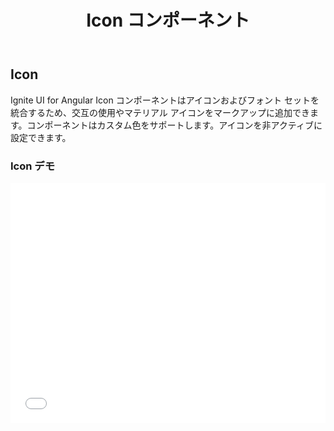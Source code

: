 ﻿---
title: Icon コンポーネント
_description: Ignite UI for Angular Icon コンポーネントを使用して、様々なアイコンおよびフォント セットを統合して交互に使用し、カスタム色を定義できます。
_keywords: Ignite UI for Angular, UI コントロール, Angular ウィジェット, web ウィジェット, UI ウィジェット, Angular, ネイティブ Angular コンポーネント スィート, ネイティブ Angular コントロール, ネイティブ Angular コンポーネント ライブラリ, Angular Icon コンポーネント, Angular Icon コントロール
_language: ja
---

## Icon

<p class="highlight">Ignite UI for Angular Icon コンポーネントはアイコンおよびフォント セットを統合するため、交互の使用やマテリアル アイコンをマークアップに追加できます。コンポーネントはカスタム色をサポートします。アイコンを非アクティブに設定できます。</p>
<div class="divider"></div>

### Icon デモ

<div class="sample-container" style="height: 384px">
    <iframe id="icon-sample-1-iframe" seamless width="100%" height="100%" frameborder="0" src="{environment:demosBaseUrl}/icon-sample-1"  onload="onSampleIframeContentLoaded(this);">
</div>
<div>
    <button data-localize="stackblitz" class="stackblitz-btn"   data-iframe-id="icon-sample-1-iframe" data-demos-base-url="{environment:demosBaseUrl}">                StackBlitz で表示
    </button>
</div>
<div class="divider--half"></div>

### 依存関係

Icon コンポーネントが `NgModule` としてエクスポートされるため、アプリケーションで `AppModule` への _IgxIconModule_ のインポートのみが必要になります。

```typescript
// app.module.ts

import { IgxIconModule } from 'igniteui-angular';

@NgModule({
    imports: [
        ...
        IgxIconModule,
        ...
    ]
})
export class AppModule {}
```

### 使用方法

```html
<igx-icon name=[..options] color=[..options] isActive=[..options]></igx-icon>
```

### コード例

`igx-icon` を使用して `active` ホーム アイコンをマゼンタ `color` に設定します。

```html
<igx-icon name="home" color="magenta" isActive="true"></igx-icon>
```

`inactive` アイコンを設定します。

```html
<igx-icon name="volume_off" isActive="false"></igx-icon>
```

コンテンツ プロジェクションでアイコンを設定します。
```html
<igx-icon color="red">bluetooth</igx-icon>
```

<div class="divider--half"></div>

### API まとめ

この記事で Icon コンポーネントを説明しました。以下は、その他の API のリストです。

#### 属性

次の属性を使用して、アイコン コンポーネントのすべてのプロパティに設定できます。

| 名前   |       例      |  説明 |
|:----------|:-------------:|:------|
| `name` |  `name="home"` | アイコンを設定するには、名前を公式の[マテリアル アイコン セット](https://material.io/icons/)から提供します。 |
| `active` |  `isActive="true"` | アイコンをアクティブ/非アクティブに設定します。デフォルト値は true です。 |
| `color` |  `color="#474747"` | 文字列値を指定してアイコンの色を設定します。 |

<div class="divider--half"></div>

#### セッター

アイコンのすべてのプロパティを以下のアイコン セッターによってコードで設定できます。

| 名前 | 型 | 説明 |
| :--- | :--- | :--- |
| `color(color: string)` | string | アイコンの色を設定します。 |
| `name(icon: string)` | string | アイコンの名前を設定します。 |
| `isActive(state: boolean)` | boolean | false に設定される場合にアイコン スタイルを非アクティブに設定します。 |

#### ゲッター

アイコンのすべてのプロパティを以下のアイコン ゲッターによってコードで取得できます。

| 名前 | 型 | 説明 |
| :--- | :--- | :--- |
| `getIconColor()` | string | アイコンの色を返します。 |
| `getIconName()` | string | アイコンの名前を返します。 |
| `getActive()` | boolean | アイコンのアクティブ状態を返します。 |

<div class="divider"></div>

### 追加のリソース

<div class="divider--half"></div>
コミュニティに参加して新しいアイデアをご提案ください。

* [Ignite UI for Angular **フォーラム** (英語)](https://www.infragistics.com/community/forums/f/ignite-ui-for-angular)
* [Ignite UI for Angular **GitHub** (英語)](https://github.com/IgniteUI/igniteui-angular)

